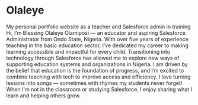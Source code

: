 # Olaleye
My personal portfolio website as a teacher and Salesforce admin in training
    Hi, I’m Blessing Olaleye Olamiposi — an educator and aspiring Salesforce Administrator from Ondo State, Nigeria. With over five years of experience teaching in the basic education sector, I’ve dedicated my career to making learning accessible and impactful for every child. Transitioning into technology through Salesforce has allowed me to explore new ways of supporting education systems and organizations in Nigeria. I am driven by the belief that education is the foundation of progress, and I’m excited to combine teaching with tech to improve access and efficiency.
      I love turning lessons into songs — sometimes with rhymes my students never forget! When I'm not in the classroom or studying Salesforce, I enjoy sharing what I learn and helping others grow.
